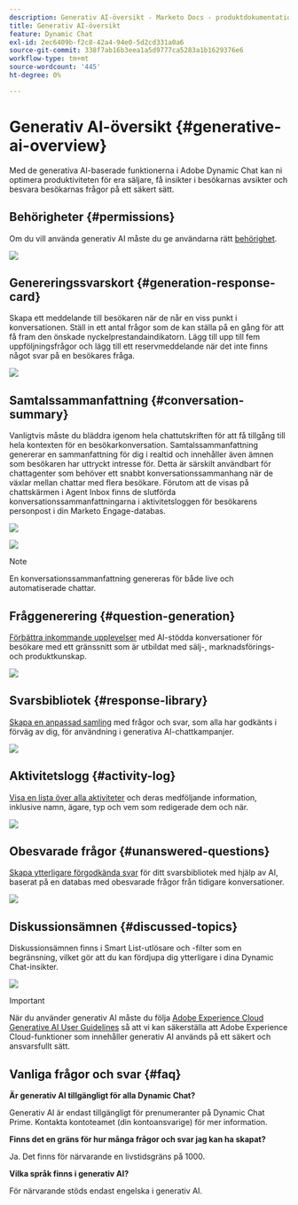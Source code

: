 ```yaml
---
description: Generativ AI-översikt - Marketo Docs - produktdokumentation
title: Generativ AI-översikt
feature: Dynamic Chat
exl-id: 2ec6409b-f2c8-42a4-94e0-5d2cd331a0a6
source-git-commit: 338f7ab16b3eea1a5d9777ca5283a1b1629376e6
workflow-type: tm+mt
source-wordcount: '445'
ht-degree: 0%

---
```


# Generativ AI-översikt {#generative-ai-overview}

Med de generativa AI-baserade funktionerna i Adobe Dynamic Chat kan ni optimera produktiviteten för era säljare, få insikter i besökarnas avsikter och besvara besökarnas frågor på ett säkert sätt.

## Behörigheter {#permissions}

Om du vill använda generativ AI måste du ge användarna rätt [behörighet](/help/marketo/product-docs/demand-generation/dynamic-chat/setup-and-configuration/permissions.md).

![](assets/generative-ai-overview-1.png)

## Genereringssvarskort {#generation-response-card}

Skapa ett meddelande till besökaren när de når en viss punkt i konversationen. Ställ in ett antal frågor som de kan ställa på en gång för att få fram den önskade nyckelprestandaindikatorn. Lägg till upp till fem uppföljningsfrågor och lägg till ett reservmeddelande när det inte finns något svar på en besökares fråga.

![](assets/generative-ai-overview-2.png)

## Samtalssammanfattning {#conversation-summary}

Vanligtvis måste du bläddra igenom hela chattutskriften för att få tillgång till hela kontexten för en besökarkonversation. Samtalssammanfattning genererar en sammanfattning för dig i realtid och innehåller även ämnen som besökaren har uttryckt intresse för. Detta är särskilt användbart för chattagenter som behöver ett snabbt konversationssammanhang när de växlar mellan chattar med flera besökare. Förutom att de visas på chattskärmen i Agent Inbox finns de slutförda konversationssammanfattningarna i aktivitetsloggen för besökarens personpost i din Marketo Engage-databas.

![](assets/generative-ai-overview-3.png)

![](assets/generative-ai-overview-4.png)

>[!NOTE]
>
>En konversationssammanfattning genereras för både live och automatiserade chattar.

## Fråggenerering {#question-generation}

[Förbättra inkommande upplevelser](/help/marketo/product-docs/demand-generation/dynamic-chat/generative-ai/question-generation.md) med AI-stödda konversationer för besökare med ett gränssnitt som är utbildat med sälj-, marknadsförings- och produktkunskap.

![](assets/generative-ai-overview-5.png)

## Svarsbibliotek {#response-library}

[Skapa en anpassad samling](/help/marketo/product-docs/demand-generation/dynamic-chat/generative-ai/response-library.md) med frågor och svar, som alla har godkänts i förväg av dig, för användning i generativa AI-chattkampanjer.

![](assets/generative-ai-overview-6.png)

## Aktivitetslogg {#activity-log}

[Visa en lista över alla aktiviteter](/help/marketo/product-docs/demand-generation/dynamic-chat/generative-ai/activity-log.md) och deras medföljande information, inklusive namn, ägare, typ och vem som redigerade dem och när.

![](assets/generative-ai-overview-7.png)

## Obesvarade frågor {#unanswered-questions}

[Skapa ytterligare förgodkända svar](/help/marketo/product-docs/demand-generation/dynamic-chat/generative-ai/unanswered-questions.md) för ditt svarsbibliotek med hjälp av AI, baserat på en databas med obesvarade frågor från tidigare konversationer.

![](assets/generative-ai-overview-8.png)

## Diskussionsämnen {#discussed-topics}

Diskussionsämnen finns i Smart List-utlösare och -filter som en begränsning, vilket gör att du kan fördjupa dig ytterligare i dina Dynamic Chat-insikter.

![](assets/generative-ai-overview-9.png)

>[!IMPORTANT]
>
>När du använder generativ AI måste du följa [Adobe Experience Cloud Generative AI User Guidelines](https://www.adobe.com/legal/licenses-terms/adobe-dx-gen-ai-user-guidelines.html) så att vi kan säkerställa att Adobe Experience Cloud-funktioner som innehåller generativ AI används på ett säkert och ansvarsfullt sätt.

## Vanliga frågor och svar {#faq}

**Är generativ AI tillgängligt för alla Dynamic Chat?**

Generativ AI är endast tillgängligt för prenumeranter på Dynamic Chat Prime. Kontakta kontoteamet (din kontoansvarige) för mer information.

**Finns det en gräns för hur många frågor och svar jag kan ha skapat?**

Ja. Det finns för närvarande en livstidsgräns på 1000.

**Vilka språk finns i generativ AI?**

För närvarande stöds endast engelska i generativ AI.
